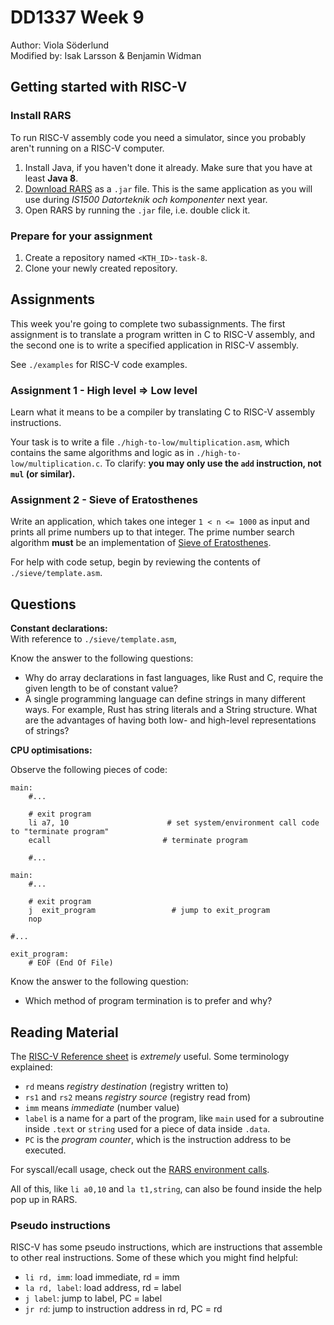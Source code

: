 # DD1337 Week 9
Author: Viola Söderlund  
Modified by: Isak Larsson & Benjamin Widman

## Getting started with RISC-V

### Install RARS

To run RISC-V assembly code you need a simulator, since you probably aren't running on a RISC-V computer.

1) Install Java, if you haven't done it already. Make sure that you have at least **Java 8**. 
2) [Download RARS](https://github.com/TheThirdOne/rars) as a `.jar` file. This is the same application as you will use during *IS1500 Datorteknik och komponenter* next year.
3) Open RARS by running the `.jar` file, i.e. double click it.

### Prepare for your assignment

1) Create a repository named `<KTH_ID>-task-8`.
2) Clone your newly created repository.

## Assignments

This week you're going to complete two subassignments. The first assignment is to translate a program written in C to RISC-V assembly, and the second one is to write a specified application in RISC-V assembly.

See `./examples` for RISC-V code examples.

### Assignment 1 - High level => Low level

Learn what it means to be a compiler by translating C to RISC-V assembly instructions. 

Your task is to write a file `./high-to-low/multiplication.asm`, which contains the same algorithms and logic as in `./high-to-low/multiplication.c`. To clarify: **you may only use the `add` instruction, not `mul` (or similar).**

### Assignment 2 - Sieve of Eratosthenes

Write an application, which takes one integer `1 < n <= 1000` as input and prints all prime numbers up to that integer. The prime number search algorithm **must** be an implementation of [Sieve of Eratosthenes](https://en.wikipedia.org/wiki/Sieve_of_Eratosthenes). 

For help with code setup, begin by reviewing the contents of `./sieve/template.asm`.

## Questions

**Constant declarations:**  
With reference to `./sieve/template.asm`,

Know the answer to the following questions:
- Why do array declarations in fast languages, like Rust and C, require the given length to be of constant value?
- A single programming language can define strings in many different ways. For example, Rust has string literals and a String structure. What are the advantages of having both low- and high-level representations of strings? 

**CPU optimisations:**

Observe the following pieces of code:
```riscv
main:
    #...

    # exit program
    li a7, 10                      # set system/environment call code to "terminate program"
    ecall                         # terminate program

    #...
```
```riscv
main:
    #...

    # exit program
    j  exit_program                 # jump to exit_program
    nop

#...

exit_program:
    # EOF (End Of File)
```

Know the answer to the following question:
- Which method of program termination is to prefer and why?

## Reading Material

The [RISC-V Reference sheet](riscv-instruction-sheet.pdf) is *extremely* useful. Some terminology explained:

- `rd` means *registry destination* (registry written to)
- `rs1` and `rs2` means *registry source* (registry read from)
- `imm` means *immediate* (number value)
- `label` is a name for a part of the program, like `main` used for a subroutine inside `.text` or `string` used for a piece of data inside `.data`.
- `PC` is the *program counter*, which is the instruction address to be executed.

For syscall/ecall usage, check out the [RARS environment calls](https://github.com/TheThirdOne/rars/wiki/Environment-Calls).

All of this, like `li a0,10` and `la t1,string`, can also be found inside the help pop up in RARS.

### Pseudo instructions

RISC-V has some pseudo instructions, which are instructions that assemble to other real instructions. Some of these which you might find helpful:

- `li rd, imm`: load immediate, rd = imm
- `la rd, label`: load address, rd = label
- `j label`: jump to label, PC = label
- `jr rd`: jump to instruction address in rd, PC = rd
